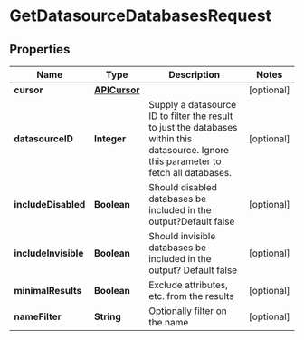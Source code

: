

# GetDatasourceDatabasesRequest


## Properties

| Name | Type | Description | Notes |
|------------ | ------------- | ------------- | -------------|
|**cursor** | [**APICursor**](APICursor.md) |  |  [optional] |
|**datasourceID** | **Integer** | Supply a datasource ID to filter the result to just the databases within this datasource. Ignore this parameter to fetch all databases. |  [optional] |
|**includeDisabled** | **Boolean** | Should disabled databases be included in the output?Default false |  [optional] |
|**includeInvisible** | **Boolean** | Should invisible databases be included in the output? Default false |  [optional] |
|**minimalResults** | **Boolean** | Exclude attributes, etc. from the results |  [optional] |
|**nameFilter** | **String** | Optionally filter on the name |  [optional] |




